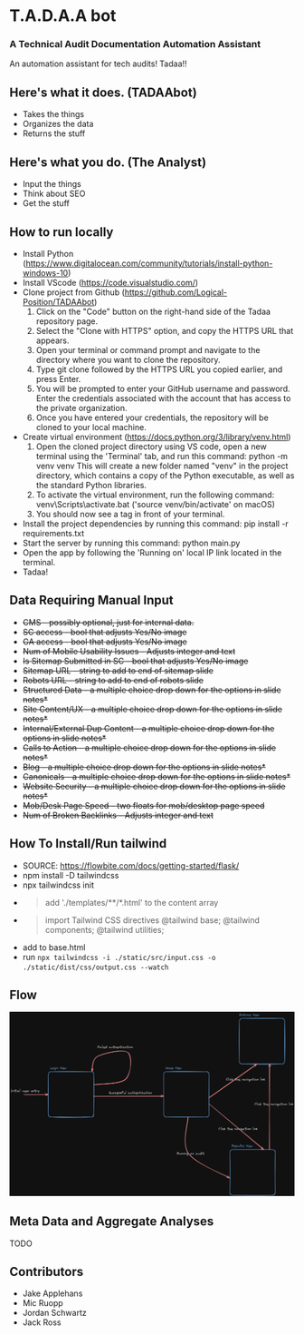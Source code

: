 # T.A.D.A.A bot

 ### A Technical Audit Documentation Automation Assistant
 
An automation assistant for tech audits! Tadaa!!

## Here's what it does. (TADAAbot)
* Takes the things
* Organizes the data
* Returns the stuff

## Here's what you do. (The Analyst)
* Input the things
* Think about SEO
* Get the stuff

## How to run locally

* Install Python (https://www.digitalocean.com/community/tutorials/install-python-windows-10)
* Install VScode (https://code.visualstudio.com/)
* Clone project from Github (https://github.com/Logical-Position/TADAAbot)
    1. Click on the "Code" button on the right-hand side of the Tadaa repository page.
    2. Select the "Clone with HTTPS" option, and copy the HTTPS URL that appears.
    3. Open your terminal or command prompt and navigate to the directory where you want to clone the repository.
    4. Type git clone followed by the HTTPS URL you copied earlier, and press Enter.
    5. You will be prompted to enter your GitHub username and password. Enter the credentials associated with the account that has access to the private organization.
    6. Once you have entered your credentials, the repository will be cloned to your local machine.
* Create virtual environment (https://docs.python.org/3/library/venv.html)
    1. Open the cloned project directory using VS code, open a new terminal using the 'Terminal' tab, and run this command: python -m venv venv
        This will create a new folder named "venv" in the project directory, which contains a copy of the Python executable, as well as the standard Python libraries.
    2. To activate the virtual environment, run the following command: venv\Scripts\activate.bat ('source venv/bin/activate' on macOS)
    3. You should now see a <venv> tag in front of your terminal.
* Install the project dependencies by running this command: pip install -r requirements.txt
* Start the server by running this command: python main.py
* Open the app by following the 'Running on' local IP link located in the terminal.
* Tadaa!


## Data Requiring Manual Input
* ~~CMS - possibly optional, just for internal data.~~
* ~~SC access - bool that adjusts Yes/No image~~
* ~~GA access - bool that adjusts Yes/No image~~
* ~~Num of Mobile Usability Issues - Adjusts integer and text~~
* ~~Is Sitemap Submitted in SC - bool that adjusts Yes/No image~~
* ~~Sitemap URL - string to add to end of sitemap slide~~
* ~~Robots URL - string to add to end of robots slide~~
* ~~Structured Data - a multiple choice drop down for the options in slide notes*~~
* ~~Site Content/UX - a multiple choice drop down for the options in slide notes*~~
* ~~Internal/External Dup Content - a multiple choice drop down for the options in slide notes*~~
* ~~Calls to Action - a multiple choice drop down for the options in slide notes*~~
* ~~Blog - a multiple choice drop down for the options in slide notes*~~
* ~~Canonicals - a multiple choice drop down for the options in slide notes*~~
* ~~Website Security - a multiple choice drop down for the options in slide notes*~~
* ~~Mob/Desk Page Speed - two floats for mob/desktop page speed~~
* ~~Num of Broken Backlinks - Adjusts integer and text~~

## How To Install/Run tailwind
* SOURCE: https://flowbite.com/docs/getting-started/flask/
* npm install -D tailwindcss
* npx tailwindcss init
* > add './templates/**/*.html' to the content array
* > import Tailwind CSS directives @tailwind base; @tailwind components; @tailwind utilities;
* add <link rel="stylesheet" href="{{ url_for('static',filename='dist/css/output.css') }}"> to base.html
* run `npx tailwindcss -i ./static/src/input.css -o ./static/dist/css/output.css --watch`

## Flow

![TADAA Flow Diagram](https://github.com/Logical-Position/TADAAbot/blob/dev/tadaa-state-diagram.png)

## Meta Data and Aggregate Analyses
TODO

## Contributors
* Jake Applehans
* Mic Ruopp
* Jordan Schwartz
* Jack Ross

